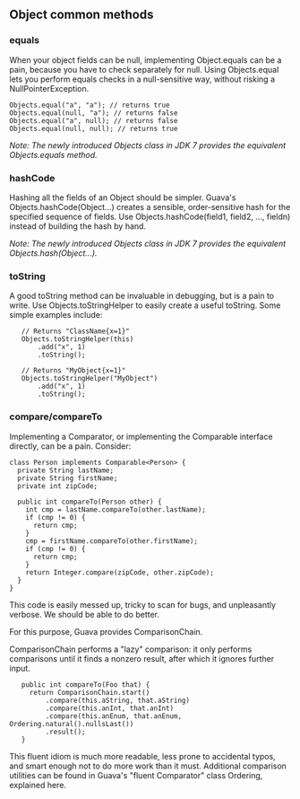 ## Object common methods

### equals

When your object fields can be null, implementing Object.equals can be a pain, because you have to check separately for null. Using Objects.equal lets you perform equals checks in a null-sensitive way, without risking a NullPointerException.

```
Objects.equal("a", "a"); // returns true
Objects.equal(null, "a"); // returns false
Objects.equal("a", null); // returns false
Objects.equal(null, null); // returns true
```

<i>Note: The newly introduced Objects class in JDK 7 provides the equivalent Objects.equals method.</i>

### hashCode

Hashing all the fields of an Object should be simpler. Guava's Objects.hashCode(Object...) creates a sensible, order-sensitive hash for the specified sequence of fields. Use Objects.hashCode(field1, field2, ..., fieldn) instead of building the hash by hand.

<i>Note: The newly introduced Objects class in JDK 7 provides the equivalent Objects.hash(Object...).</i>

### toString

A good toString method can be invaluable in debugging, but is a pain to write. Use Objects.toStringHelper to easily create a useful toString. Some simple examples include:

```
   // Returns "ClassName{x=1}"
   Objects.toStringHelper(this)
       .add("x", 1)
       .toString();

   // Returns "MyObject{x=1}"
   Objects.toStringHelper("MyObject")
       .add("x", 1)
       .toString();
```

### compare/compareTo

Implementing a Comparator, or implementing the Comparable interface directly, can be a pain. Consider:
```
class Person implements Comparable<Person> {
  private String lastName;
  private String firstName;
  private int zipCode;
  
  public int compareTo(Person other) {
    int cmp = lastName.compareTo(other.lastName);
    if (cmp != 0) {
      return cmp;
    }
    cmp = firstName.compareTo(other.firstName);
    if (cmp != 0) {
      return cmp;
    }
    return Integer.compare(zipCode, other.zipCode);
  }
}
```

This code is easily messed up, tricky to scan for bugs, and unpleasantly verbose. We should be able to do better.

For this purpose, Guava provides ComparisonChain.

ComparisonChain performs a "lazy" comparison: it only performs comparisons until it finds a nonzero result, after which it ignores further input.

```
   public int compareTo(Foo that) {
     return ComparisonChain.start()
         .compare(this.aString, that.aString)
         .compare(this.anInt, that.anInt)
         .compare(this.anEnum, that.anEnum, Ordering.natural().nullsLast())
         .result();
   }
```

This fluent idiom is much more readable, less prone to accidental typos, and smart enough not to do more work than it must. Additional comparison utilities can be found in Guava's "fluent Comparator" class Ordering, explained here.